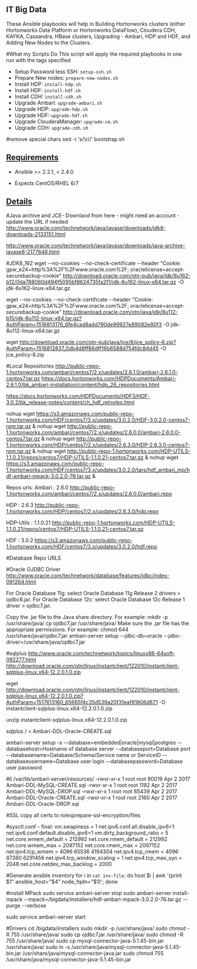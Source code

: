 IT Big Data
-----------

These Ansible playbooks will help in Building Hortonworks clusters (either Hortonworks Data Platform or Hortonworks DataFlow), Cloudera CDH, KAFKA, Cassandra, HBase clusters, Upgrading - Ambari, HDP and HDF, and Adding New Nodes to the Clusters.

#What my Scripts Do
This script will apply the required playbooks in one run with the tags specified

- Setup Password less SSH: `setup-ssh.sh`
- Prepare New nodes: `prepare-new-nodes.sh`
- Install HDP: `install-hdp.sh`
- Install HDF: `install-hdf.sh`
- Install CDH: `install-cdh.sh`
- Upgrade Ambari: `upgrade-ambari.sh`
- Upgrade HDP: `upgrade-hdp.sh`
- Upgrade HDF: `upgrade-hdf.sh`
- Upgrade ClouderaManager: `upgrade-cm.sh`
- Upgrade CDH: `upgrade-cdh.sh`

#remove special chars
sed -i 's/\r//' bootstrap.sh
## [Requirements](id:requirements)

- Ansible >= 2.2.1, < 2.4.0

- Expects CentOS/RHEL 6/7


## [Details](id:details)

#Java archive and JCE- Downlaod from here - might need an account - update the URL if needed
http://www.oracle.com/technetwork/java/javase/downloads/jdk8-downloads-2133151.html

http://www.oracle.com/technetwork/java/javase/downloads/java-archive-javase8-2177648.html

#JDK8_162
wget --no-cookies --no-check-certificate --header "Cookie: gpw_e24=http%3A%2F%2Fwww.oracle.com%2F; oraclelicense=accept-securebackup-cookie" http://download.oracle.com/otn-pub/java/jdk/8u162-b12/0da788060d494f5095bf8624735fa2f1/jdk-8u162-linux-x64.tar.gz -O jdk-8u162-linux-x64.tar.gz

wget --no-cookies --no-check-certificate --header "Cookie: gpw_e24=http%3A%2F%2Fwww.oracle.com%2F; oraclelicense=accept-securebackup-cookie" http://download.oracle.com/otn/java/jdk/8u112-b15/jdk-8u112-linux-x64.tar.gz?AuthParam=1516813176_6fe4cad8add790de99927e89082e80f3 -O jdk-8u112-linux-x64.tar.gz

wget http://download.oracle.com/otn-pub/java/jce/8/jce_policy-8.zip?AuthParam=1516812837_0db4d8ff86dff16b6588d754fdc84d45 -O jce_policy-8.zip



#Local Repositories
http://public-repo-1.hortonworks.com/ambari/centos7/2.x/updates/2.6.1.0/ambari-2.6.1.0-centos7.tar.gz
https://docs.hortonworks.com/HDPDocuments/Ambari-2.6.1.0/bk_ambari-installation/content/hdp_26_repositories.html

https://docs.hortonworks.com/HDPDocuments/HDF3/HDF-3.0.2/bk_release-notes/content/ch_hdf_relnotes.html

nohup wget https://s3.amazonaws.com/public-repo-1.hortonworks.com/HDF/centos7/3.x/updates/3.0.2.0/HDF-3.0.2.0-centos7-rpm.tar.gz &
nohup wget http://public-repo-1.hortonworks.com/ambari/centos7/2.x/updates/2.6.0.0/ambari-2.6.0.0-centos7.tar.gz &
nohup wget http://public-repo-1.hortonworks.com/HDP/centos7/2.x/updates/2.6.3.0/HDP-2.6.3.0-centos7-rpm.tar.gz &
nohup wget http://public-repo-1.hortonworks.com/HDP-UTILS-1.1.0.21/repos/centos7/HDP-UTILS-1.1.0.21-centos7.tar.gz &
nohup wget https://s3.amazonaws.com/public-repo-1.hortonworks.com/HDF/centos7/3.x/updates/3.0.2.0/tars/hdf_ambari_mp/hdf-ambari-mpack-3.0.2.0-76.tar.gz &

Repos urls: 
Ambari : 2.6.0 
http://public-repo-1.hortonworks.com/ambari/centos7/2.x/updates/2.6.0.0/ambari.repo 

HDP : 2.6.3	
http://public-repo-1.hortonworks.com/HDP/centos7/2.x/updates/2.6.3.0/hdp.repo 

HDP-Utils : 1.1.0.21 
http://public-repo-1.hortonworks.com/HDP-UTILS-1.1.0.21/repos/centos7/HDP-UTILS-1.1.0.21-centos7.tar.gz 

HDF	: 3.0.2 
https://s3.amazonaws.com/public-repo-1.hortonworks.com/HDF/centos7/3.x/updates/3.0.2.0/hdf.repo 


#Database Repo URLS

#Oracle OJDBC Driver
http://www.oracle.com/technetwork/database/features/jdbc/index-091264.html

For Oracle Database 11g: select Oracle Database 11g Release 2 drivers > ojdbc6.jar.
For Oracle Database 12c: select Oracle Database 12c Release 1 driver > ojdbc7.jar.

Copy the .jar file to the Java share directory. For example:
mkdir -p /usr/share/java/
cp ojdbc7.jar /usr/share/java/
Make sure the .jar file has the appropriate permissions. For example:
chmod 644 /usr/share/java/ojdbc7.jar
ambari-server setup --jdbc-db=oracle --jdbc-driver=/usr/share/java/ojdbc7.jar

#sqlplus
http://www.oracle.com/technetwork/topics/linuxx86-64soft-092277.html
http://download.oracle.com/otn/linux/instantclient/122010/instantclient-sqlplus-linux.x64-12.2.0.1.0.zip

wget http://download.oracle.com/otn/linux/instantclient/122010/instantclient-sqlplus-linux.x64-12.2.0.1.0.zip?AuthParam=1517613160_65665f4c35d539a20f31eaf81806d871 -O instantclient-sqlplus-linux.x64-12.2.0.1.0.zip

unzip instantclient-sqlplus-linux.x64-12.2.0.1.0.zip

sqlplus <AMBARIUSER>/<AMBARIPASSWORD> < Ambari-DDL-Oracle-CREATE.sql

ambari-server setup -s 
--database=embedded|oracle|mysql|postgres
--databasehost=Hostname of database server
--databaseport=Database port
--databasename=Database/Schema/Service name or ServiceID
--databaseusername=Database user login
--databasepassword=Database user password



#ll /var/lib/ambari-server/resources/
-rwxr-xr-x  1 root root     80019 Apr  2  2017 Ambari-DDL-MySQL-CREATE.sql
-rwxr-xr-x  1 root root      1192 Apr  2  2017 Ambari-DDL-MySQL-DROP.sql
-rwxr-xr-x  1 root root     85439 Apr  2  2017 Ambari-DDL-Oracle-CREATE.sql
-rwxr-xr-x  1 root root      2160 Apr  2  2017 Ambari-DDL-Oracle-DROP.sql



#SSL
copy all certs to rolesprepare-ssl-encryption/files



#sysctl.conf - final:
vm.swapiness = 1
net.ipv6.conf.all.disable_ipv6=1
net.ipv6.conf.default.disable_ipv6=1
vm.dirty_background_ratio = 5
net.core.wmem_default = 212992
net.core.rmem_default = 212992
net.core.wmem_max = 2097152
net.core.rmem_max = 2097152
net.ipv4.tcp_wmem = 4096 65536 4194304
net.ipv4.tcp_rmem = 4096 87380 6291456
net.ipv4.tcp_window_scaling = 1
net.ipv4.tcp_max_syn = 2048
net.core.netdev_max_backlog = 2000  

#Generate ansible inventory
for i in `cat inv-file`; do host $i | awk '{print $1" ansible_host="$4" node_fqdn="$1}'; done

#install MPack
sudo service ambari-server stop
sudo ambari-server install-mpack --mpack=/bigdata/installers/hdf-ambari-mpack-3.0.2.0-76.tar.gz --purge --verbose
<!-- Are you absolutely sure you want to perform the purge [yes/no]? (no)yes -->
sudo service ambari-server start

#Drivers
cd /bigdata/installers
sudo mkdir -p /usr/share/java/
sudo chmod -R 755 /usr/share/java/
sudo cp ojdbc7.jar /usr/share/java/
sudo chmod -R 755 /usr/share/java/
sudo cp mysql-connector-java-5.1.45-bin.jar /usr/share/java/
sudo ln -s /usr/share/java/mysql-connector-java-5.1.45-bin.jar /usr/share/java/mysql-connector-java.jar
sudo chmod 755 /usr/share/java/mysql-connector-java-5.1.45-bin.jar